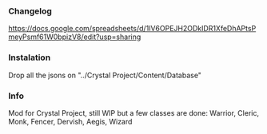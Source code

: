 ### Changelog

https://docs.google.com/spreadsheets/d/1IV6OPEJH2ODkIDR1XfeDhAPtsPmeyPsmf61W0bpizV8/edit?usp=sharing

### Instalation
Drop all the jsons on "../Crystal Project/Content/Database"

### Info
Mod for Crystal Project, still WIP but a few classes are done: Warrior, Cleric, Monk, Fencer, Dervish, Aegis, Wizard
